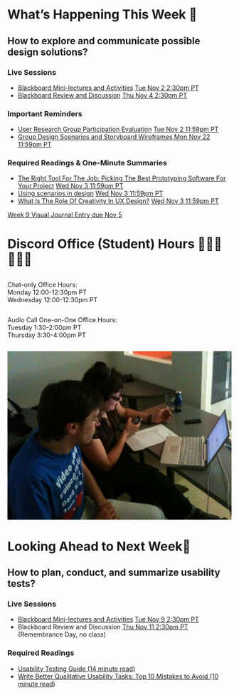 
<div class=alert>

# What’s Happening This Week 💫

## How to explore and communicate possible design solutions?

### Live Sessions

* [Blackboard Mini-lectures and Activities](https://canvas.sfu.ca/courses/64326/external_tools/3544) <span class='badge'> [Tue Nov 2 2:30pm PT](https://www.timeanddate.com/worldclock/fixedtime.html?msg=CMPT-363+Mini-lectures+and+Activities&iso=20211102T1430&p1=256&ah=1&am=50)</span>
* [Blackboard Review and Discussion]((https://canvas.sfu.ca/courses/64326/external_tools/3544)) <span class='badge'> [Thu Nov 4 2:30pm PT](https://www.timeanddate.com/worldclock/fixedtime.html?msg=CMPT-363+Review+and+Discussion&iso=20211104T1430&p1=256&am=50)</span>

### Important Reminders

* [User Research Group Participation Evaluation](https://canvas.sfu.ca/courses/64326/assignments/662763) <span class='badge'> [Tue Nov 2 11:59pm PT](https://www.timeanddate.com/worldclock/fixedtime.html?msg=CMPT-363+Group+User+Research+Report+Assignment+Due+Date&iso=20211102T2359&p1=256)</span>
* [Group Design Scenarios and Storyboard Wireframes ](https://canvas.sfu.ca/courses/64326/assignments/662760) <span class='badge'> [Mon Nov 22 11:59pm PT](https://www.timeanddate.com/worldclock/fixedtime.html?msg=CMPT-363+Group+Storyboard+Wireframes+Assignment+Due+Date&iso=20211122T2359&p1=256)</span>    

### Required Readings & One-Minute Summaries
* [The Right Tool For The Job: Picking The Best Prototyping Software For Your Project](https://canvas.sfu.ca/courses/64326/assignments/706483) <span class='badge'> [Wed Nov 3 11:59pm PT](https://www.timeanddate.com/worldclock/fixedtime.html?msg=One-minute+Summaries+for+Week+9+Due+Date&iso=20211103T235900&p1=256)</span>  
* [Using scenarios in design](https://canvas.sfu.ca/courses/64326/assignments/662908) <span class='badge'> [Wed Nov 3 11:59pm PT](https://www.timeanddate.com/worldclock/fixedtime.html?msg=One-minute+Summaries+for+Week+9+Due+Date&iso=20211103T235900&p1=256)</span>  
* [What Is The Role Of Creativity In UX Design?](https://canvas.sfu.ca/courses/64326/assignments/676716) <span class='badge'> [Wed Nov 3 11:59pm PT](https://www.timeanddate.com/worldclock/fixedtime.html?msg=One-minute+Summaries+for+Week+9+Due+Date&iso=20211103T235900&p1=256)</span>  

[Week 9 Visual Journal Entry due Nov 5](https://canvas.sfu.ca/courses/64326/assignments/662773 ':class=button')

</div>

# Discord Office (Student) Hours ‍👩🏽‍💻👨🏽‍💻

<div class="row">
<div class="column">

Chat-only Office Hours:  
Monday 12:00-12:30pm PT  
Wednesday 12:00-12:30pm PT  

</div>
<div class="column">

Audio Call One-on-One Office Hours:  
Tuesday 1:30-2:00pm PT  
Thursday 3:30-4:00pm PT  

</div>
</div>

![UX](images/4642289926_7964e733d1_b.jpg ':class=banner-image')

# Looking Ahead to Next Week🔭

## How to plan, conduct, and summarize usability tests?

### Live Sessions

* [Blackboard Mini-lectures and Activities](https://canvas.sfu.ca/courses/64326/external_tools/3544) <span class='badge'> [Tue Nov 9 2:30pm PT](https://www.timeanddate.com/worldclock/fixedtime.html?msg=CMPT-363+Mini-lectures+and+Activities&iso=20211102T1430&p1=256&ah=1&am=50)</span>
* Blackboard Review and Discussion <span class='badge'> [Thu Nov 11 2:30pm PT](https://www.timeanddate.com/worldclock/fixedtime.html?msg=CMPT-363+Review+and+Discussion&iso=20211111T1430&p1=256&am=50)</span> (Remembrance Day, no class)  

### Required Readings  
* [Usability Testing Guide (14 minute read)](https://boxesandarrows.com/usability-testing-guide/)  
* [Write Better Qualitative Usability Tasks: Top 10 Mistakes to Avoid (10 minute read)](https://www.nngroup.com/articles/better-usability-tasks/)  
